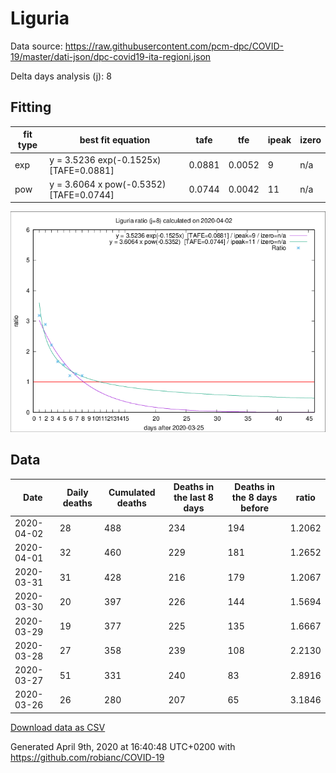 # Liguria

Data source: https://raw.githubusercontent.com/pcm-dpc/COVID-19/master/dati-json/dpc-covid19-ita-regioni.json

Delta days analysis (j): 8

## Fitting 
|fit type|best fit equation|tafe|tfe|ipeak|izero|
|-------|-----|--------|------|---|---|
|exp|y = 3.5236 exp(-0.1525x)  [TAFE=0.0881]|0.0881|0.0052|9|n/a|
|pow|y = 3.6064 x pow(-0.5352)  [TAFE=0.0744]|0.0744|0.0042|11|n/a|

![Plot](COVID-19_liguria_j8_2020-04-02.png)

## Data
|Date|Daily deaths|Cumulated deaths|Deaths in the last 8 days|Deaths in the 8 days before|ratio|
|----|----------|-----------|-------|--------------------|-----|
|2020-04-02|28|488|234|194|1.2062|
|2020-04-01|32|460|229|181|1.2652|
|2020-03-31|31|428|216|179|1.2067|
|2020-03-30|20|397|226|144|1.5694|
|2020-03-29|19|377|225|135|1.6667|
|2020-03-28|27|358|239|108|2.2130|
|2020-03-27|51|331|240|83|2.8916|
|2020-03-26|26|280|207|65|3.1846|

[Download data as CSV](COVID-19_liguria_j8_2020-04-02.csv)

Generated April 9th, 2020 at 16:40:48 UTC+0200 with https://github.com/robianc/COVID-19
